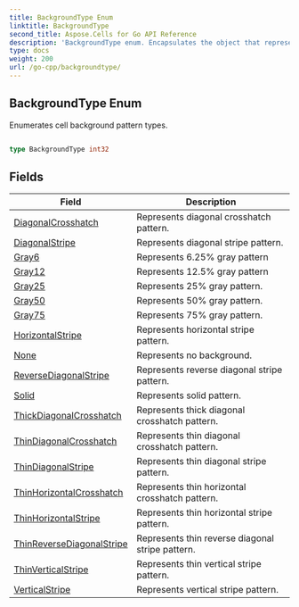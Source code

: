 ```yaml
---
title: BackgroundType Enum 
linktitle: BackgroundType
second_title: Aspose.Cells for Go API Reference
description: 'BackgroundType enum. Encapsulates the object that represents backgroundtype in Go.'
type: docs
weight: 200
url: /go-cpp/backgroundtype/
---
```


## BackgroundType Enum

Enumerates cell background pattern types.

```go

type BackgroundType int32


```

## Fields

| Field | Description |
| --- | --- |
|[DiagonalCrosshatch](./diagonalcrosshatch/) | Represents diagonal crosshatch pattern. | 
|[DiagonalStripe](./diagonalstripe/) | Represents diagonal stripe pattern. | 
|[Gray6](./gray6/) | Represents 6.25% gray pattern | 
|[Gray12](./gray12/) | Represents 12.5% gray pattern | 
|[Gray25](./gray25/) | Represents 25% gray pattern. | 
|[Gray50](./gray50/) | Represents 50% gray pattern. | 
|[Gray75](./gray75/) | Represents 75% gray pattern. | 
|[HorizontalStripe](./horizontalstripe/) | Represents horizontal stripe pattern. | 
|[None](./none/) | Represents no background. | 
|[ReverseDiagonalStripe](./reversediagonalstripe/) | Represents reverse diagonal stripe pattern. | 
|[Solid](./solid/) | Represents solid pattern. | 
|[ThickDiagonalCrosshatch](./thickdiagonalcrosshatch/) | Represents thick diagonal crosshatch pattern. | 
|[ThinDiagonalCrosshatch](./thindiagonalcrosshatch/) | Represents thin diagonal crosshatch pattern. | 
|[ThinDiagonalStripe](./thindiagonalstripe/) | Represents thin diagonal stripe pattern. | 
|[ThinHorizontalCrosshatch](./thinhorizontalcrosshatch/) | Represents thin horizontal crosshatch pattern. | 
|[ThinHorizontalStripe](./thinhorizontalstripe/) | Represents thin horizontal stripe pattern. | 
|[ThinReverseDiagonalStripe](./thinreversediagonalstripe/) | Represents thin reverse diagonal stripe pattern. | 
|[ThinVerticalStripe](./thinverticalstripe/) | Represents thin vertical stripe pattern. | 
|[VerticalStripe](./verticalstripe/) | Represents vertical stripe pattern. | 
